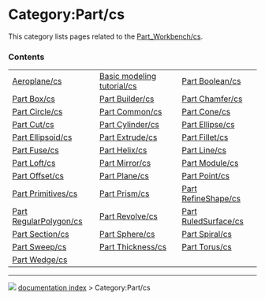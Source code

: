 # Category:Part/cs
This category lists pages related to the [Part_Workbench/cs](Part_Workbench/cs.md).

### Contents

|     |     |     |
| --- | --- | --- |
| [Aeroplane/cs](Aeroplane/cs.md) | [Basic modeling tutorial/cs](Basic_modeling_tutorial/cs.md) | [Part Boolean/cs](Part_Boolean/cs.md) |
| [Part Box/cs](Part_Box/cs.md) | [Part Builder/cs](Part_Builder/cs.md) | [Part Chamfer/cs](Part_Chamfer/cs.md) |
| [Part Circle/cs](Part_Circle/cs.md) | [Part Common/cs](Part_Common/cs.md) | [Part Cone/cs](Part_Cone/cs.md) |
| [Part Cut/cs](Part_Cut/cs.md) | [Part Cylinder/cs](Part_Cylinder/cs.md) | [Part Ellipse/cs](Part_Ellipse/cs.md) |
| [Part Ellipsoid/cs](Part_Ellipsoid/cs.md) | [Part Extrude/cs](Part_Extrude/cs.md) | [Part Fillet/cs](Part_Fillet/cs.md) |
| [Part Fuse/cs](Part_Fuse/cs.md) | [Part Helix/cs](Part_Helix/cs.md) | [Part Line/cs](Part_Line/cs.md) |
| [Part Loft/cs](Part_Loft/cs.md) | [Part Mirror/cs](Part_Mirror/cs.md) | [Part Module/cs](Part_Module/cs.md) |
| [Part Offset/cs](Part_Offset/cs.md) | [Part Plane/cs](Part_Plane/cs.md) | [Part Point/cs](Part_Point/cs.md) |
| [Part Primitives/cs](Part_Primitives/cs.md) | [Part Prism/cs](Part_Prism/cs.md) | [Part RefineShape/cs](Part_RefineShape/cs.md) |
| [Part RegularPolygon/cs](Part_RegularPolygon/cs.md) | [Part Revolve/cs](Part_Revolve/cs.md) | [Part RuledSurface/cs](Part_RuledSurface/cs.md) |
| [Part Section/cs](Part_Section/cs.md) | [Part Sphere/cs](Part_Sphere/cs.md) | [Part Spiral/cs](Part_Spiral/cs.md) |
| [Part Sweep/cs](Part_Sweep/cs.md) | [Part Thickness/cs](Part_Thickness/cs.md) | [Part Torus/cs](Part_Torus/cs.md) |
| [Part Wedge/cs](Part_Wedge/cs.md) |



---
![](images/Button_right.svg) [documentation index](../README.md) > Category:Part/cs
